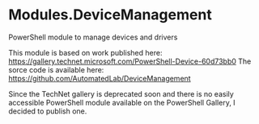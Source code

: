 # Modules.DeviceManagement
PowerShell module to manage devices and drivers

This module is based on work published here: https://gallery.technet.microsoft.com/PowerShell-Device-60d73bb0
The sorce code is available here: https://github.com/AutomatedLab/DeviceManagement

Since the TechNet gallery is deprecated soon and there is no easily accessible PowerShell module available on the PowerShell Gallery, I decided to publish one.


